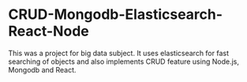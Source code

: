 # CRUD-Mongodb-Elasticsearch-React-Node
This was a project for big data subject. It uses elasticsearch for fast searching of objects and also implements CRUD feature using Node.js, Mongodb and React.
